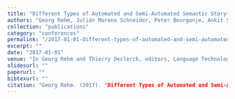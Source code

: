 ```yaml
---
title: "Different Types of Automated and Semi-Automated Semantic Storytelling: Curation Technologies for Different Sectors"
authors: "Georg Rehm, Julián Moreno Schneider, Peter Bourgonje, Ankit Srivastava, Rolf Fricke, Jan Thomsen, Jing He, Joachim Quantz, Armin Berger, Luca König, Sören Räuchle, Jens Gerth, and David Wabnitz"
collection: "publications"
category: "conferences"
permalink: "/2017-01-01-different-types-of-automated-and-semi-automated-semantic-storytelling-curation-technologies-for-different-sectors"
excerpt: ""
date: "2017-01-01"
venue: "In Georg Rehm and Thierry Declerck, editors, Language Technologies for the Challenges of the Digital Age: 27th International Conference, GSCL 2017, Berlin, Germany, September 13-14, 2017, Proceedings, number 10713 in Lecture Notes in Artificial Intelligence (LNAI), pages 232-247, Cham, Switzerland, 1 2018. Gesellschaft für Sprachtechnologie und Computerlinguistik e.V., Springer. 13/14 September 2017."
slidesurl: ""
paperurl: ""
bibtexurl: ""
citation: "Georg Rehm. (2017). "Different Types of Automated and Semi-Automated Semantic Storytelling: Curation Technologies for Different Sectors." *In Georg Rehm and Thierry Declerck, editors, Language Technologies for the Challenges of the Digital Age: 27th International Conference, GSCL 2017, Berlin, Germany, September 13-14, 2017, Proceedings, number 10713 in Lecture Notes in Artificial Intelligence (LNAI), pages 232-247, Cham, Switzerland, 1 2018. Gesellschaft für Sprachtechnologie und Computerlinguistik e.V., Springer. 13/14 September 2017.*."
---
```


